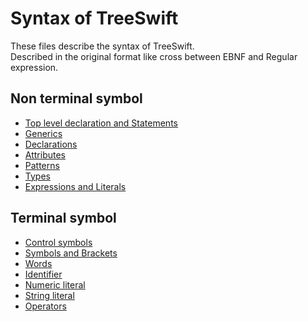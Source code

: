 Syntax of TreeSwift
=====

These files describe the syntax of TreeSwift.  
Described in the original format like cross between EBNF and Regular expression.

## Non terminal symbol

* [Top level declaration and Statements](top_level_declaration_and_statements.md)
* [Generics](generics.md)
* [Declarations](declarations.md)
* [Attributes](attributes.md)
* [Patterns](patterns.md)
* [Types](types.md)
* [Expressions and Literals](expressions_and_literals.md)

## Terminal symbol

* [Control symbols](control_symbols.md)
* [Symbols and Brackets](symbols_and_brackets.md)
* [Words](words.md)
* [Identifier](identifier.md)
* [Numeric literal](numeric_literal.md)
* [String literal](string_literal.md)
* [Operators](operators.md)
